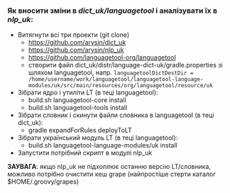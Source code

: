 ### Як вносити зміни в *dict_uk/languagetool* і аналізувати їх в *nlp_uk*:
* Витягнути всі три проекти (git clone)
  * https://github.com/arysin/dict_uk
  * https://github.com/arysin/nlp_uk
  * https://github.com/languagetool-org/languagetool
  * створити файл dict_uk/distr/language-dict-uk/gradle.properties зі шляхом languagetool, напр. 
	`languagetoolDictDestDir = /home/username/work/languagetool/languagetool-language-modules/uk/src/main/resources/org/languagetool/resource/uk`
* Зібрати ядро і утиліти LT (в теці languagetool):
  * build.sh languagetool-core install
  * build.sh languagetool-tools install
* Зібрати словник і скинути файли словника в languagetool (в теці dict_uk):
  * gradle expandForRules deployToLT
* Зібрати український модуль LT (в теці languagetool):
  * build.sh languagetool-language-modules/uk install
* Запустити потрібний скрипт в модулі nlp_uk 

**ЗАУВАГА**: якщо nlp_uk не підхоплює останню версію LT/словника, можливо потрібно очистити кеш grape (найпростіше стерти каталог $HOME/.groovy/grapes)
